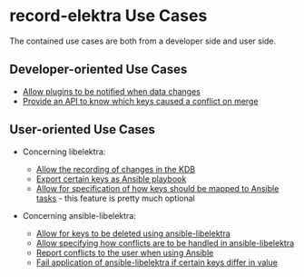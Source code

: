 # record-elektra Use Cases

The contained use cases are both from a developer side and user side.

## Developer-oriented Use Cases
- [Allow plugins to be notified when data changes](UC_change_notifications.md)
- [Provide an API to know which keys caused a conflict on merge](UC_cmerge_conflict_keys.md)
 
## User-oriented Use Cases 
- Concerning libelektra:
  - [Allow the recording of changes in the KDB](UC_record_changes.md)
  - [Export certain keys as Ansible playbook](UC_ansible_export.md)
  - [Allow for specification of how keys should be mapped to Ansible tasks](UC_ansible_specification.md) - this feature is pretty much optional
  
- Concerning ansible-libelektra:
  - [Allow for keys to be deleted using ansible-libelektra](UC_ansible-libelektra_remove_keys.md)
  - [Allow specifying how conflicts are to be handled in ansible-libelektra](UC_ansible-libelektra_merge_strategies.md)
  - [Report conflicts to the user when using Ansible](UC_ansible-libelektra_report_conflicts.md)
  - [Fail application of ansible-libelektra if certain keys differ in value](UC_ansible-libelektra_marked_keys.md)

